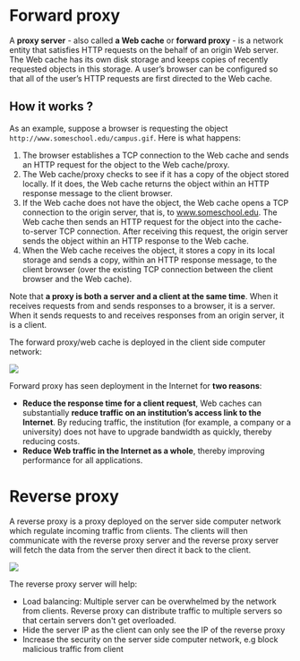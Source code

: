# Forward proxy

A **proxy server** - also called **a Web cache** or **forward proxy** - is a network entity that satisfies HTTP requests on the behalf of an origin Web server. The Web cache has its own disk storage and keeps copies of recently requested objects in this storage. A user’s browser can be configured so that all of the user’s HTTP requests are first directed to the Web cache.

## How it works ?

As an example, suppose a browser is requesting the object ``http://www.someschool.edu/campus.gif``. Here is what happens:

1. The browser establishes a TCP connection to the Web cache and sends an HTTP request for the object to the Web cache/proxy.
2. The Web cache/proxy checks to see if it has a copy of the object stored locally. If it does, the Web cache returns the object within an HTTP response message to the client browser.
3. If the Web cache does not have the object, the Web cache opens a TCP connection to the origin server, that is, to www.someschool.edu. The Web cache then sends an HTTP request for the object into the cache-to-server TCP connection. After receiving this request, the origin server sends the object within an HTTP response to the Web cache.
4. When the Web cache receives the object, it stores a copy in its local storage and sends a copy, within an HTTP response message, to the client browser (over the existing TCP connection between the client browser and the Web cache).

Note that **a proxy is both a server and a client at the same time**. When it receives requests from and sends responses to a browser, it is a server. When it sends requests to and receives responses from an origin server, it is a client.

The forward proxy/web cache is deployed in the client side computer network:

![](https://github.com/TranPhucVinh/Linux-Shell/blob/master/Environment/Images/forward_proxy.png)

Forward proxy has seen deployment in the Internet for **two reasons**:
* **Reduce the response time for a client request**, Web caches can substantially **reduce traffic on an institution’s access link to the Internet**. By reducing traffic, the institution (for example, a company or a university) does not have to upgrade bandwidth as quickly, thereby reducing costs.
* **Reduce Web traffic in the Internet as a whole**, thereby improving performance for all applications.

# Reverse proxy
A reverse proxy is a proxy deployed on the server side computer network which regulate incoming traffic from clients. The clients will then communicate with the reverse proxy server and the reverse proxy server will fetch the data from the server then direct it back to the client.

![](https://github.com/TranPhucVinh/Linux-Shell/blob/master/Environment/Images/reverse_proxy.png)

The reverse proxy server will help:
* Load balancing: Multiple server can be overwhelmed by the network from clients. Reverse proxy can distribute traffic to multiple servers so that certain servers don't get overloaded.
* Hide the server IP as the client can only see the IP of the reverse proxy
* Increase the security on the server side computer network, e.g block malicious traffic from client 
